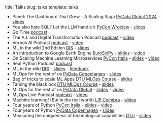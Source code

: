 title: Talks
slug: talks
template: talks

- Panel: The Dashboard That Grew - A Scaling Saga [PyData Global 2024](https://pydata.org/global2024) - [slides](/pdfs/pydata-global-panel-the-dashboard-that-grew.pdf)
- You also hate SQL? Let the LLM handle it [PyCon Wroclaw](https://pyconwroclaw.com/) - [slides](/pdfs/pycon-wroclaw-llm-text-to-sql.pdf)
- Go Time [podcast](https://changelog.com/gotime/308) 
- The A.I. and Digital Transformation Podcast [podcast](https://www.gmscconsulting.com/ai-and-digital-transformation-podcast/episode-12) - [video](https://youtu.be/9l0BTZipArQ?si=uSpvwFWcIjYwu7Xn)
- Verbos AI Podcast [podcast](https://open.spotify.com/episode/0Ja8xzuiOAYZeD4WSP8TxL?si=0JFkY1fWRwCf0_BkiUUfvA&nd=1) - [video](https://youtu.be/7nT4NrdjUF4?si=oLVzEF_iRE4qz_Qy)
- ML in the wild 2nd Edition [DIS](https://disabroad.org/copenhagen/) - [slides](/pdfs/ml-in-the-wild-v2.pdf) 
- An introduction to Google Earth Engine [EuroSciPy](https://www.euroscipy.org/2023/) - [slides](/pdfs/euroscipy-gee-intro.pdf) - [video](https://youtu.be/GXBPOlSxfoY?si=79ZSKAFu8vdW8J8W)
- On Scaling Machine Learning Microservices [PyCon Italia](https://pycon.it/en) - [slides](/pdfs/pycon-italia-scalable-ml.pdf) - [video](https://www.youtube.com/watch?v=T1Je3UHkxVk)
- Real Python Podcast [podcast](https://realpython.com/podcasts/rpp/150/)
- ML in the wild [DIS](https://disabroad.org/copenhagen/) - [slides](/pdfs/ml-in-the-wild.pdf) - [feedback](/pdfs/dis_feedback.pdf)
- MLOps for the rest of us [PyData Copenhagen](https://www.meetup.com/pydata-copenhagen/) - [slides](/pdfs/pydata-cph-mlops-for-the-rest-of-us.pdf) 
- Bag of tricks to scale ML Apps [DTU MLOps Course](https://skaftenicki.github.io/dtu_mlops/) - [slides](/pdfs/bag-of-tricks-scalable-api.pdf) 
- Taming the black box [DTU MLOps Course](https://skaftenicki.github.io/dtu_mlops/) - [slides](/pdfs/mlops-monitoring-sanitized.pdf) 
- MLOps for the rest of us [PyData Global](https://pydata.org/global2022/) - [slides](/pdfs/mlops-for-the-rest-of-us.pdf) - [video](https://www.youtube.com/watch?v=R6lPb9Meqoc)
- MLOps Live Podcast [podcast](https://podcasts.bcast.fm/e/r8k1qky8-early-stage-startups-small-teams-mlops-duarte-carmo) - [video](https://youtu.be/sqv1ydViDgA)
- Machine learning! (But in the real world) [LIP Coimbra](https://pages.lip.pt/data-science/) - [slides](/pdfs/lip-2022-sanitized.pdf)
- Four years of Python [PyCon Italia](https://pycon.it/en) - [slides](/pdfs/four-years-of-python-pycon.pdf) - [video](https://www.youtube.com/watch?v=zB_Hr-05Stc)
- Four years of Python [PyData Copenhagen](https://www.meetup.com/pydata-copenhagen/) - [slides](/pdfs/four-years-of-python-pydata.pdf)
- Measuring the uniqueness of technological capabilities [DTU](https://www.dtu.dk/english) - [slides](https://dl.dropboxusercontent.com/s/8h2kvhu6detyo82/Presentation%20Public.pdf)
